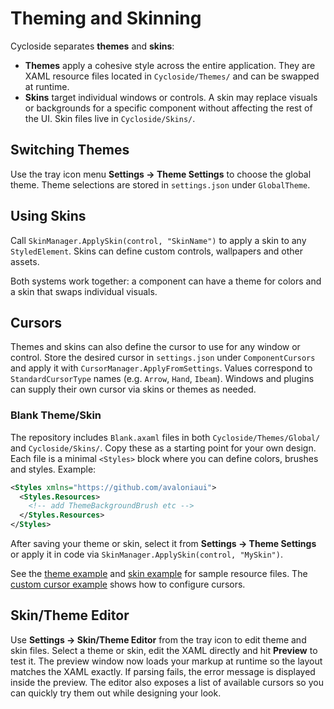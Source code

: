 # Theming and Skinning

Cycloside separates **themes** and **skins**:

- **Themes** apply a cohesive style across the entire application. They are XAML resource files located in `Cycloside/Themes/` and can be swapped at runtime.
- **Skins** target individual windows or controls. A skin may replace visuals or backgrounds for a specific component without affecting the rest of the UI. Skin files live in `Cycloside/Skins/`.

## Switching Themes

Use the tray icon menu **Settings → Theme Settings** to choose the global theme. Theme selections are stored in `settings.json` under `GlobalTheme`.

## Using Skins

Call `SkinManager.ApplySkin(control, "SkinName")` to apply a skin to any `StyledElement`. Skins can define custom controls, wallpapers and other assets.

Both systems work together: a component can have a theme for colors and a skin that swaps individual visuals.

## Cursors

Themes and skins can also define the cursor to use for any window or control.
Store the desired cursor in `settings.json` under `ComponentCursors` and apply
it with `CursorManager.ApplyFromSettings`. Values correspond to
`StandardCursorType` names (e.g. `Arrow`, `Hand`, `Ibeam`). Windows and plugins
can supply their own cursor via skins or themes as needed.

### Blank Theme/Skin

The repository includes `Blank.axaml` files in both `Cycloside/Themes/Global/`
and `Cycloside/Skins/`. Copy these as a starting point for your own design.
Each file is a minimal `<Styles>` block where you can define colors, brushes and
styles. Example:

```xml
<Styles xmlns="https://github.com/avaloniaui">
  <Styles.Resources>
    <!-- add ThemeBackgroundBrush etc -->
  </Styles.Resources>
</Styles>
```

After saving your theme or skin, select it from **Settings → Theme Settings** or
apply it in code via `SkinManager.ApplySkin(control, "MySkin")`.

See the [theme example](examples/theme-example.md) and [skin example](examples/skin-example.md) for sample resource files. The [custom cursor example](examples/custom-cursor-example.md) shows how to configure cursors.

## Skin/Theme Editor

Use **Settings → Skin/Theme Editor** from the tray icon to edit theme and skin files.
Select a theme or skin, edit the XAML directly and hit **Preview** to test it.
The preview window now loads your markup at runtime so the layout matches the
XAML exactly. If parsing fails, the error message is displayed inside the
preview. The editor also exposes a list of available cursors so you can quickly
try them out while designing your look.
